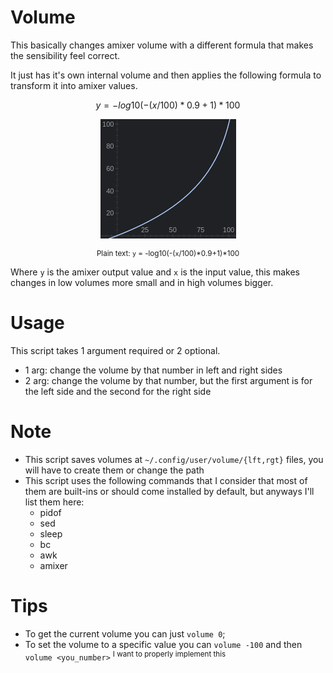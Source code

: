 # Volume
This basically changes amixer volume with a different formula that makes the sensibility feel correct.

It just has it's own internal volume and then applies the following formula to transform it into amixer values.

$$ y = -log10(-(x/100)*0.9+1)*100 $$


<div style="text-align: center;">

[![example-graph](../.other/images/volume-formula.png)](https://www.google.com/search?q=y%3D−log10(−(x%2F100)*0.9%2B1)*100)

<sup style="margin-left:auto; text-align:center">

Plain text: `y` = -log10(-(`x`/100)\*0.9+1)\*100

</sup>
</div>

Where `y` is the amixer output value and `x` is the input value, this makes changes in low volumes more small and in high volumes bigger.

# Usage
This script takes 1 argument required or 2 optional.
* 1 arg: change the volume by that number in left and right sides
* 2 arg: change the volume by that number, but the first argument is for the left side and the second for the right side

# Note
* This script saves volumes at `~/.config/user/volume/{lft,rgt}` files, you will have to create them or change the path
* This script uses the following commands that I consider that most of them are built-ins or should come installed by default, but anyways I'll list them here:
  * pidof
  * sed
  * sleep
  * bc
  * awk
  * amixer

# Tips
* To get the current volume you can just `volume 0`;
* To set the volume to a specific value you can `volume -100` and then `volume <you_number>` <sup>I want to properly implement this</sup>
